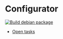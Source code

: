 # Configurator

[![Build debian package](https://github.com/armbian/configurator/actions/workflows/debian.yml/badge.svg)](https://github.com/armbian/configurator/actions/workflows/debian.yml)

- [Open tasks](https://armbian.atlassian.net/browse/AR-967)
